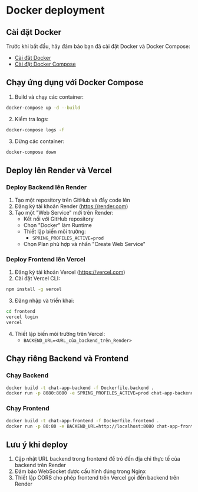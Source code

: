 # Docker deployment

## Cài đặt Docker

Trước khi bắt đầu, hãy đảm bảo bạn đã cài đặt Docker và Docker Compose:

- [Cài đặt Docker](https://docs.docker.com/get-docker/)
- [Cài đặt Docker Compose](https://docs.docker.com/compose/install/)

## Chạy ứng dụng với Docker Compose

1. Build và chạy các container:

```bash
docker-compose up -d --build
```

2. Kiểm tra logs:

```bash
docker-compose logs -f
```

3. Dừng các container:

```bash
docker-compose down
```

## Deploy lên Render và Vercel

### Deploy Backend lên Render

1. Tạo một repository trên GitHub và đẩy code lên
2. Đăng ký tài khoản Render (https://render.com)
3. Tạo một "Web Service" mới trên Render:
   - Kết nối với GitHub repository
   - Chọn "Docker" làm Runtime
   - Thiết lập biến môi trường:
     - `SPRING_PROFILES_ACTIVE=prod`
   - Chọn Plan phù hợp và nhấn "Create Web Service"

### Deploy Frontend lên Vercel

1. Đăng ký tài khoản Vercel (https://vercel.com)
2. Cài đặt Vercel CLI:

```bash
npm install -g vercel
```

3. Đăng nhập và triển khai:

```bash
cd frontend
vercel login
vercel
```

4. Thiết lập biến môi trường trên Vercel:
   - `BACKEND_URL=<URL_của_backend_trên_Render>`

## Chạy riêng Backend và Frontend

### Chạy Backend

```bash
docker build -t chat-app-backend -f Dockerfile.backend .
docker run -p 8080:8080 -e SPRING_PROFILES_ACTIVE=prod chat-app-backend
```

### Chạy Frontend

```bash
docker build -t chat-app-frontend -f Dockerfile.frontend .
docker run -p 80:80 -e BACKEND_URL=http://localhost:8080 chat-app-frontend
```

## Lưu ý khi deploy

1. Cập nhật URL backend trong frontend để trỏ đến địa chỉ thực tế của backend trên Render
2. Đảm bảo WebSocket được cấu hình đúng trong Nginx
3. Thiết lập CORS cho phép frontend trên Vercel gọi đến backend trên Render
